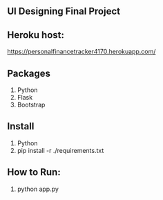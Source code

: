 ## UI Designing Final Project

## Heroku host:
https://personalfinancetracker4170.herokuapp.com/

## Packages
1. Python
2. Flask
3. Bootstrap

## Install
1. Python
2. pip install -r ./requirements.txt

## How to Run:
1. python app.py